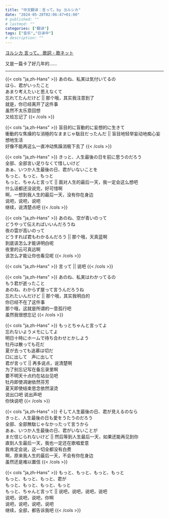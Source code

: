 ```yaml
---
title: "中文翻译：言って。by ヨルシカ"
date: "2024-05-28T02:06:47+01:00"
# published: ""
# lastmod: ""
categories: ["翻译"]
tags: ["音乐","日译中"]
# description: ""
---
```

[ヨルシカ 言って。 歌詞 - 歌ネット](https://www.uta-net.com/song/232389/)

又是一篇卡了好几年的……

---

{{< cols "ja,zh-Hans" >}}
あのね、私実は気付いてるの  
ほら、君がいったこと  
あまり考えたいと思えなくて  
忘れてたんだけど
||
那个哦，其实我注意到了  
就是，你已经离开了这件事  
虽然不太乐意回想  
又给忘记了
{{< /cols >}}

{{< cols "ja,zh-Hans" >}}
盲目的に盲動的に妄想的に生きて  
衝動的な焦燥的な消極的なままじゃ駄目だったんだ
||
盲目地轻举妄动地痴心妄想地生活  
好像不能再这么一直冲动焦躁消极下去了
{{< /cols >}}

{{< cols "ja,zh-Hans" >}}
きっと、人生最後の日を前に思うのだろう  
全部、全部言い足りなくて惜しいけど  
あぁ、いつか人生最後の日、君がいないことを  
もっと、もっと、もっと  
もっと、ちゃんと言って
||
面对人生的最后一天，我一定会这么想吧  
什么话都还没说完，好可惜啊  
啊，一想到我人生的最后一天，没有你在身边  
说吧，说吧，说吧  
继续，说清楚点吧
{{< /cols >}}

{{< cols "ja,zh-Hans" >}}
あのね、空が青いのって  
どうやって伝えればいいんだろうね  
夜の雲が高いのって  
どうすれば君もわかるんだろう
||
那个哦，天真蓝啊  
到底该怎么才能讲明白呢  
夜里的云可真远啊  
该怎么才能让你也看见呢
{{< /cols >}}

{{< cols "ja,zh-Hans" >}}
言って
||
说吧
{{< /cols >}}

{{< cols "ja,zh-Hans" >}}
あのね、私実はわかってるの  
もう君が逝ったこと  
あのね、わからず屋って言うんだろうね  
忘れたいんだけど
||
那个哦，其实我明白的  
你已经不在了这件事  
那个哦，这就是所谓的一意孤行吧  
虽然我很想忘记
{{< /cols >}}

{{< cols "ja,zh-Hans" >}}
もっとちゃんと言ってよ  
忘れないようメモにしてよ  
明日十時にホームで待ち合わせとかしよう  
牡丹は散っても花だ  
夏が去っても追慕は切だ  
口に出して　声に出して  
君が言って
||
再多说点，说清楚啊  
为了别忘记写在备忘录里啊  
要不明天十点约在站台见吧  
牡丹即使凋谢依然芬芳  
夏天即使结束思念依然滚烫  
说出口吧 说出声吧  
你快说吧
{{< /cols >}}

{{< cols "ja,zh-Hans" >}}
そして人生最後の日、君が見えるのなら  
きっと、人生最後の日も愛をうたうのだろう  
全部、全部無駄じゃなかったって言うから  
あぁ、いつか人生最後の日、君がいないことが  
まだ信じられないけど
||
然后等到人生最后一天，如果还能再见到你  
直到人生最后一天，我也一定还在歌唱爱意  
我肯定会说，这一切全都没有白费  
啊，原来我人生的最后一天，不会有你在身边  
虽然还是难以置信
{{< /cols >}}

{{< cols "ja,zh-Hans" >}}
もっと、もっと、もっと、もっと  
もっと、もっと、もっと、君が  
もっと、もっと、もっと、もっと  
もっと、ちゃんと言って
||
说吧，说吧，说吧，说吧  
说吧，说吧，说吧，你啊  
说吧，说吧，说吧，说吧  
继续，全部，都告诉我吧
{{< /cols >}}
